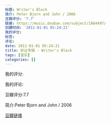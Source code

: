 ```yaml
---
标题: Writer's Block
简介: Peter Bjorn and John / 2006
豆瓣评分: '7.7'
链接: https://music.douban.com/subject/1864497/
创建时间: '2011-01-01 05:24:21'
我的评分:
标签:
评论:
date: 2011-01-01 05:24:21
title: 听过专辑 - Writer's Block
tags: [音乐]
categories: []
---
```


我的评分:

我的评论:

豆瓣评分:7.7

简介:Peter Bjorn and John / 2006

[豆瓣链接](https://music.douban.com/subject/1864497/)

